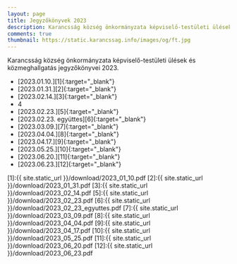 ```yaml
---
layout: page
title: Jegyzőkönyvek 2023
description: Karancsság község önkormányzata képviselő-testületi ülések és közmeghallgatás jegyzőkönyvei 2023.
comments: true
thumbnail: https://static.karancssag.info/images/og/ft.jpg
---
```


Karancsság község önkormányzata képviselő-testületi ülések és közmeghallgatás jegyzőkönyvei 2023.

+ [2023.01.10.][1]{:target="_blank"}
+ [2023.01.31.][2]{:target="_blank"}
+ [2023.02.14.][3]{:target="_blank"}
+ 4
+ [2023.02.23.][5]{:target="_blank"}
+ [2023.02.23. együttes][6]{:target="_blank"}
+ [2023.03.09.][7]{:target="_blank"}
+ [2023.04.04.][8]{:target="_blank"}
+ [2023.04.17.][9]{:target="_blank"}
+ [2023.05.25.][10]{:target="_blank"}
+ [2023.06.20.][11]{:target="_blank"}
+ [2023.06.23.][12]{:target="_blank"}


[1]:{{ site.static_url }}/download/2023_01_10.pdf
[2]:{{ site.static_url }}/download/2023_01_31.pdf
[3]:{{ site.static_url }}/download/2023_02_14.pdf
[5]:{{ site.static_url }}/download/2023_02_23.pdf
[6]:{{ site.static_url }}/download/2023_02_23_egyuttes.pdf
[7]:{{ site.static_url }}/download/2023_03_09.pdf
[8]:{{ site.static_url }}/download/2023_04_04.pdf
[9]:{{ site.static_url }}/download/2023_04_17.pdf
[10]:{{ site.static_url }}/download/2023_05_25.pdf
[11]:{{ site.static_url }}/download/2023_06_20.pdf
[12]:{{ site.static_url }}/download/2023_06_23.pdf

